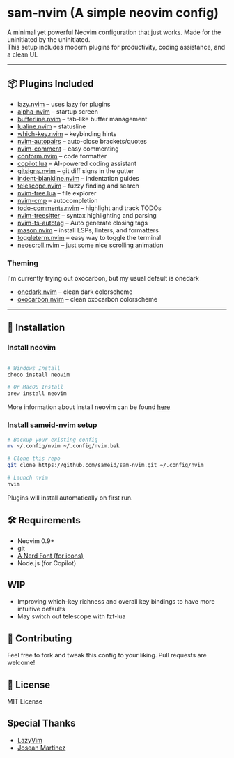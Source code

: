 # sam-nvim (A simple neovim config)

A minimal yet powerful Neovim configuration that just works. Made for the uninitiated by the uninitiated.  
This setup includes modern plugins for productivity, coding assistance, and a clean UI.

---

## 📦 Plugins Included

- [lazy.nvim](https://github.com/folke/lazy.nvim) – uses lazy for plugins
- [alpha-nvim](https://github.com/goolord/alpha-nvim) – startup screen
- [bufferline.nvim](https://github.com/akinsho/bufferline.nvim) – tab-like buffer management
- [lualine.nvim](https://github.com/nvim-lualine/lualine.nvim) – statusline
- [which-key.nvim](https://github.com/folke/which-key.nvim) – keybinding hints
- [nvim-autopairs](https://github.com/windwp/nvim-autopairs) – auto-close brackets/quotes
- [nvim-comment](https://github.com/terrortylor/nvim-comment) – easy commenting
- [conform.nvim](https://github.com/stevearc/conform.nvim) – code formatter
- [copilot.lua](https://github.com/zbirenbaum/copilot.lua) – AI-powered coding assistant
- [gitsigns.nvim](https://github.com/lewis6991/gitsigns.nvim) – git diff signs in the gutter
- [indent-blankline.nvim](https://github.com/lukas-reineke/indent-blankline.nvim) – indentation guides
- [telescope.nvim](https://github.com/nvim-telescope/telescope.nvim) – fuzzy finding and search
- [nvim-tree.lua](https://github.com/nvim-tree/nvim-tree.lua) – file explorer
- [nvim-cmp](https://github.com/hrsh7th/nvim-cmp) – autocompletion
- [todo-comments.nvim](https://github.com/folke/todo-comments.nvim) – highlight and track TODOs
- [nvim-treesitter](https://github.com/nvim-treesitter/nvim-treesitter) – syntax highlighting and parsing
- [nvim-ts-autotag](https://github.com/windwp/nvim-ts-autotag) – Auto generate closing tags
- [mason.nvim](https://github.com/williamboman/mason.nvim) – install LSPs, linters, and formatters
- [toggleterm.nvim](https://github.com/akinsho/toggleterm.nvim) – easy way to toggle the terminal
- [neoscroll.nvim](https://github.com/karb94/neoscroll.nvim) – just some nice scrolling animation

### Theming

I'm currently trying out oxocarbon, but my usual default is onedark

- [onedark.nvim](https://github.com/navarasu/onedark.nvim) – clean dark colorscheme
- [oxocarbon.nvim](https://github.com/nyoom-engineering/oxocarbon.nvim) – clean oxocarbon colorscheme

---

## 🚀 Installation

### Install neovim

```bash

# Windows Install
choco install neovim

# Or MacOS Install
brew install neovim
```

More information about install neovim can be found [here](https://github.com/neovim/neovim/blob/master/INSTALL.md)

### Install sameid-nvim setup

```bash
# Backup your existing config
mv ~/.config/nvim ~/.config/nvim.bak

# Clone this repo
git clone https://github.com/sameid/sam-nvim.git ~/.config/nvim

# Launch nvim
nvim
```

Plugins will install automatically on first run.

## 🛠️ Requirements

- Neovim 0.9+
- git
- [A Nerd Font (for icons)](https://www.nerdfonts.com/font-downloads)
- Node.js (for Copilot)

## WIP

- Improving which-key richness and overall key bindings to have more intuitive defaults
- May switch out telescope with fzf-lua

## 🤝 Contributing

Feel free to fork and tweak this config to your liking.
Pull requests are welcome!

## 📜 License

MIT License

## Special Thanks

- [LazyVim](https://github.com/LazyVim)
- [Josean Martinez](https://github.com/josean-dev)
